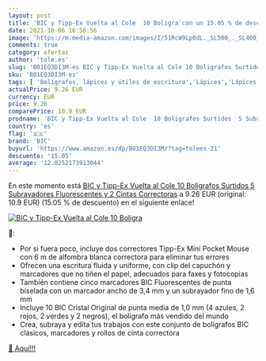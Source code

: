 ```yaml
---
layout: post
title: 'BIC y Tipp-Ex Vuelta al Cole  10 Boligra con un 15.05 % de descuento'
date: 2021-10-06 16:56:56
image: 'https://m.media-amazon.com/images/I/51RcW9Lp0dL._SL500_._SL400_.jpg'
comments: true
category: ofertas
author: 'tole.es'
slug: 'B01EQ3DI3M-es BIC y Tipp-Ex Vuelta al Cole 10 Boligrafos Surtidos 5...'
sku: 'B01EQ3DI3M-es'
tags: [ 'Bolígrafos, lápices y útiles de escritura','Lápices','Lápices de colores para adultos','Oficina y papelería','bic','boligrafos','tipp-ex', ]
actualPrice: 9.26 EUR
currency: EUR
price: 9.26
comparePrice: 10.9 EUR
prodname: 'BIC y Tipp-Ex Vuelta al Cole  10 Boligrafos Surtidos  5 Subrayadores Fluorescentes y 2 Cintas Correctoras'
country: 'es'
flag: '🇪🇸'
brand: 'BIC'
buyurl: 'https://www.amazon.es/dp/B01EQ3DI3M/?tag=tolees-21'
descuento: '15.05'
average: '12.0252173913044'
---
```


En este momento está [BIC y Tipp-Ex Vuelta al Cole  10 Boligrafos Surtidos  5 Subrayadores Fluorescentes y 2 Cintas Correctoras](https://www.amazon.es/dp/B01EQ3DI3M/?tag=tolees-21) a 9.26 EUR (original: 10.9 EUR) (15.05 %  de descuento) en el siguiente enlace!

[![BIC y Tipp-Ex Vuelta al Cole  10 Boligra](https://m.media-amazon.com/images/I/51RcW9Lp0dL._SL500_._SL400_.jpg)](https://www.amazon.es/dp/B01EQ3DI3M/?tag=tolees-21)

🔎:

- Por si fuera poco, incluye dos correctores Tipp-Ex Mini Pocket Mouse con 6 m de alfombra blanca correctora para eliminar tus errores
- Ofrecen una escritura fluida y uniforme, con clip del capuchón y marcadores que no tiñen el papel, adecuados para faxes y fotocopias
- También contiene cinco marcadores BIC Fluorescentes de punta biselada con un marcador ancho de 3,4 mm y un subrayador fino de 1,6 mm
- Incluye 10 BIC Cristal Original de punta media de 1,0 mm (4 azules, 2 rojos, 2 verdes y 2 negros), el bolígrafo más vendido del mundo
- Crea, subraya y edita tus trabajos con este conjunto de bolígrafos BIC clásicos, marcadores y rollos de cinta correctora

[🛒 Aquí!!!](https://www.amazon.es/dp/B01EQ3DI3M/?tag=tolees-21)
